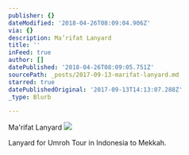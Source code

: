 ```yaml
---
publisher: {}
dateModified: '2018-04-26T08:09:04.906Z'
via: {}
description: Ma’rifat Lanyard
title: ''
inFeed: true
author: []
datePublished: '2018-04-26T08:09:05.751Z'
sourcePath: _posts/2017-09-13-marifat-lanyard.md
starred: true
datePublishedOriginal: '2017-09-13T14:13:07.288Z'
_type: Blurb

---
```

Ma'rifat Lanyard
![](https://the-grid-user-content.s3-us-west-2.amazonaws.com/07fee38f-4d89-4ed7-ad5e-e797ae445ae7.jpg)

Lanyard for Umroh Tour in Indonesia to Mekkah.